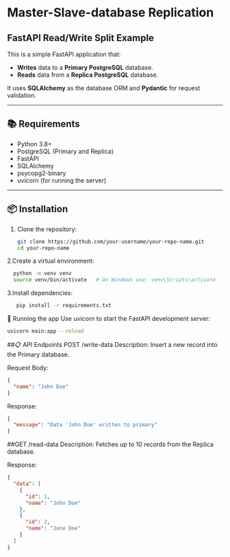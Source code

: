 # Master-Slave-database Replication

## FastAPI Read/Write Split Example

This is a simple FastAPI application that:
- **Writes** data to a **Primary PostgreSQL** database.
- **Reads** data from a **Replica PostgreSQL** database.

It uses **SQLAlchemy** as the database ORM and **Pydantic** for request validation.

---

## 📚 Requirements

- Python 3.8+
- PostgreSQL (Primary and Replica)
- FastAPI
- SQLAlchemy
- psycopg2-binary
- uvicorn (for running the server)

---

## 📦 Installation

1. Clone the repository:
   ```bash
   git clone https://github.com/your-username/your-repo-name.git
   cd your-repo-name
   ```
2.Create a virtual environment:
```bash
  python -m venv venv
  source venv/bin/activate   # On Windows use: venv\Scripts\activate
```

3.Install dependencies:
```bash
   pip install -r requirements.txt
```

🚀 Running the app
Use uvicorn to start the FastAPI development server:
```bash
uvicorn main:app --reload
```

##📋 API Endpoints
POST /write-data
Description:
Insert a new record into the Primary database.

Request Body:
```json
{
  "name": "John Doe"
}
```
Response:
```json
{
  "message": "Data 'John Doe' written to primary"
}
```

##GET /read-data
Description:
Fetches up to 10 records from the Replica database.

Response:
```json
{
  "data": [
    {
      "id": 1,
      "name": "John Doe"
    },
    {
      "id": 2,
      "name": "Jane Doe"
    }
  ]
}
```

